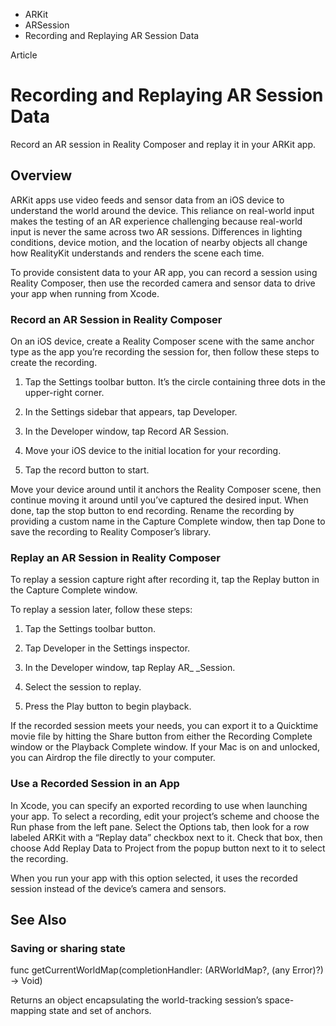 

- ARKit
- ARSession
-  Recording and Replaying AR Session Data 

Article

# Recording and Replaying AR Session Data

Record an AR session in Reality Composer and replay it in your ARKit app.

## Overview

ARKit apps use video feeds and sensor data from an iOS device to understand the world around the device. This reliance on real-world input makes the testing of an AR experience challenging because real-world input is never the same across two AR sessions. Differences in lighting conditions, device motion, and the location of nearby objects all change how RealityKit understands and renders the scene each time.

To provide consistent data to your AR app, you can record a session using Reality Composer, then use the recorded camera and sensor data to drive your app when running from Xcode.

### Record an AR Session in Reality Composer

On an iOS device, create a Reality Composer scene with the same anchor type as the app you’re recording the session for, then follow these steps to create the recording.

1.  Tap the Settings toolbar button. It’s the circle containing three dots in the upper-right corner.

2.  In the Settings sidebar that appears, tap Developer.

3.  In the Developer window, tap Record AR Session.

4.  Move your iOS device to the initial location for your recording.

5.  Tap the record button to start.

Move your device around until it anchors the Reality Composer scene, then continue moving it around until you’ve captured the desired input. When done, tap the stop button to end recording. Rename the recording by providing a custom name in the Capture Complete window, then tap Done to save the recording to Reality Composer’s library.

### Replay an AR Session in Reality Composer

To replay a session capture right after recording it, tap the Replay button in the Capture Complete window.

To replay a session later, follow these steps:

1.  Tap the Settings toolbar button.

2.  Tap Developer in the Settings inspector.

3.  In the Developer window, tap Replay AR\_ \_Session.

4.  Select the session to replay.

5.  Press the Play button to begin playback.

If the recorded session meets your needs, you can export it to a Quicktime movie file by hitting the Share button from either the Recording Complete window or the Playback Complete window. If your Mac is on and unlocked, you can Airdrop the file directly to your computer.

### Use a Recorded Session in an App

In Xcode, you can specify an exported recording to use when launching your app. To select a recording, edit your project’s scheme and choose the Run phase from the left pane. Select the Options tab, then look for a row labeled ARKit with a “Replay data” checkbox next to it. Check that box, then choose Add Replay Data to Project from the popup button next to it to select the recording.

When you run your app with this option selected, it uses the recorded session instead of the device’s camera and sensors.

## See Also

### Saving or sharing state

func getCurrentWorldMap(completionHandler: (ARWorldMap?, (any Error)?) -> Void)

Returns an object encapsulating the world-tracking session’s space-mapping state and set of anchors.

